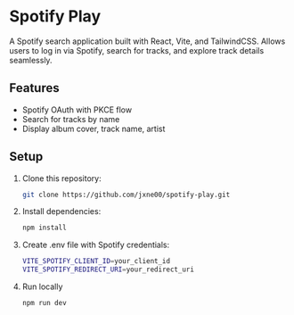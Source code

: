 # Spotify Play

A Spotify search application built with React, Vite, and TailwindCSS. Allows users to log in via Spotify, search for tracks, and explore track details seamlessly.

## Features

-   Spotify OAuth with PKCE flow
-   Search for tracks by name
-   Display album cover, track name, artist

## Setup

1. Clone this repository:
    ```bash
    git clone https://github.com/jxne00/spotify-play.git
    ```
2. Install dependencies:
    ```bash
    npm install
    ```
3. Create .env file with Spotify credentials:

    ```bash
    VITE_SPOTIFY_CLIENT_ID=your_client_id
    VITE_SPOTIFY_REDIRECT_URI=your_redirect_uri
    ```

4. Run locally
    ```bash
    npm run dev
    ```
